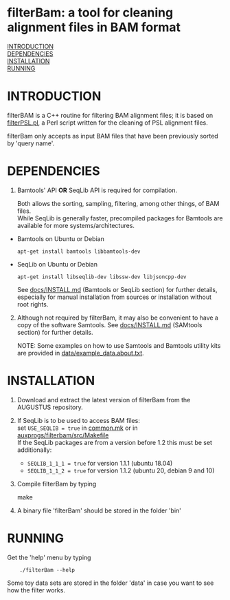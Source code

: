 
# filterBam: a tool for cleaning alignment files in BAM format

[INTRODUCTION](#introduction)  
[DEPENDENCIES](#dependencies)  
[INSTALLATION](#installation)  
[RUNNING](running)  

# INTRODUCTION

filterBAM is a C++ routine for filtering BAM alignment files; it is based on [filterPSL.pl](../../scripts/filterPSL.pl), a Perl script written
for the cleaning of PSL alignment files.


filterBam only accepts as input BAM files that have been previously sorted by 'query name'.

# DEPENDENCIES

1. Bamtools' API **OR** SeqLib API is required for compilation.

    Both allows the sorting, sampling, filtering, among other things, of BAM files.  
    While SeqLib is generally faster, precompiled packages for Bamtools are available for more systems/architectures.

  * Bamtools on Ubuntu or Debian

        apt-get install bamtools libbamtools-dev

  * SeqLib on Ubuntu or Debian

        apt-get install libseqlib-dev libssw-dev libjsoncpp-dev

     See [docs/INSTALL.md](../../docs/INSTALL.md) (Bamtools or SeqLib section) for further details, especially for manual 
     installation from sources or installation without root rights.


2. Although not required by filterBam, it may also be convenient to have a copy of the software Samtools.
   See [docs/INSTALL.md](../../docs/INSTALL.md#SAMtools) (SAMtools section) for further details.

   NOTE: Some examples on how to use Samtools and Bamtools utility kits are provided in [data/example_data.about.txt](data/example_data.about.txt).

# INSTALLATION

  1. Download and extract the latest version of filterBam from the AUGUSTUS repository.

  2. If SeqLib is to be used to access BAM files:  
     set `USE_SEQLIB = true` in [common.mk](../common.mk) or in [auxprogs/filterbam/src/Makefile](src/Makefile)  
     If the SeqLib packages are from a version before 1.2 this must be set additionally:
      * `SEQLIB_1_1_1 = true` for version 1.1.1 (ubuntu 18.04)
      * `SEQLIB_1_1_2 = true` for version 1.1.2 (ubuntu 20, debian 9 and 10)

  3. Compile filterBam by typing

        make

  4. A binary file 'filterBam' should be stored in the folder 'bin'

# RUNNING

  Get the 'help' menu by typing

        ./filterBam --help

  Some toy data sets are stored in the folder 'data' in case you want to see how the filter works.

